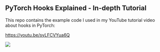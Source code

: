 ## PyTorch Hooks Explained - In-depth Tutorial

This repo contains the example code I used in my YouTube tutorial video about hooks in PyTorch:

https://youtu.be/syLFCVYua6Q

[<img src="https://img.youtube.com/vi/syLFCVYua6Q/hqdefault.jpg">](https://youtu.be/syLFCVYua6Q)
